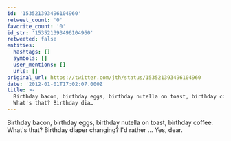 ```yaml
---
id: '153521393496104960'
retweet_count: '0'
favorite_count: '0'
id_str: '153521393496104960'
retweeted: false
entities:
  hashtags: []
  symbols: []
  user_mentions: []
  urls: []
original_url: https://twitter.com/jth/status/153521393496104960
date: '2012-01-01T17:02:07.000Z'
title: >-
  Birthday bacon, birthday eggs, birthday nutella on toast, birthday coffee.
  What's that? Birthday dia…
---
```


Birthday bacon, birthday eggs, birthday nutella on toast, birthday coffee. What's that? Birthday diaper changing? I'd rather ... Yes, dear.